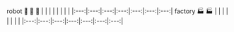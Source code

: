 robot
🤖          🤖    🤖
|  |   |   |   |   |   |    |
|:---:|:---:|:---:|:---:|:---:|:---:|:---:|
factory
    🏭                🏭
|   |   |   |    |   |   |    |
|:---:|:---:|:---:|:---:|:---:|:---:|:---:|
